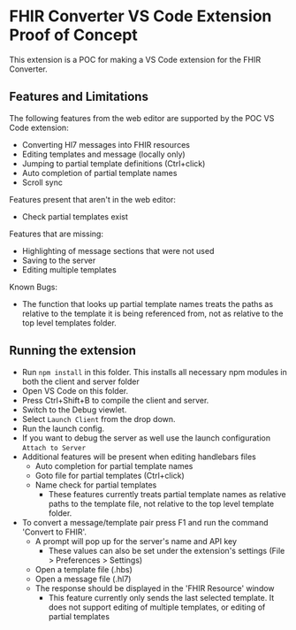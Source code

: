 # FHIR Converter VS Code Extension Proof of Concept 

This extension is a POC for making a VS Code extension for the FHIR Converter.

## Features and Limitations
The following features from the web editor are supported by the POC VS Code extension:
- Converting Hl7 messages into FHIR resources
- Editing templates and message (locally only)
- Jumping to partial template definitions (Ctrl+click)
- Auto completion of partial template names
- Scroll sync
   
Features present that aren't in the web editor:
- Check partial templates exist
  
Features that are missing:
- Highlighting of message sections that were not used
- Saving to the server
- Editing multiple templates
  
Known Bugs:
- The function that looks up partial template names treats the paths as relative to the template it is being referenced from, not as relative to the top level templates folder.
   
## Running the extension

- Run `npm install` in this folder. This installs all necessary npm modules in both the client and server folder
- Open VS Code on this folder.
- Press Ctrl+Shift+B to compile the client and server.
- Switch to the Debug viewlet.
- Select `Launch Client` from the drop down.
- Run the launch config.
- If you want to debug the server as well use the launch configuration `Attach to Server`
- Additional features will be present when editing handlebars files
  - Auto completion for partial template names
  - Goto file for partial templates (Ctrl+click)
  - Name check for partial templates
    - These features currently treats partial template names as relative paths to the template file, not relative to the top level template folder.
- To convert a message/template pair press F1 and run the command 'Convert to FHIR'.
  - A prompt will pop up for the server's name and API key
    - These values can also be set under the extension's settings (File > Preferences > Settings)
  - Open a template file (.hbs)
  - Open a message file (.hl7)
  - The response should be displayed in the 'FHIR Resource' window
    - This feature currently only sends the last selected template. It does not support editing of multiple templates, or editing of partial templates
